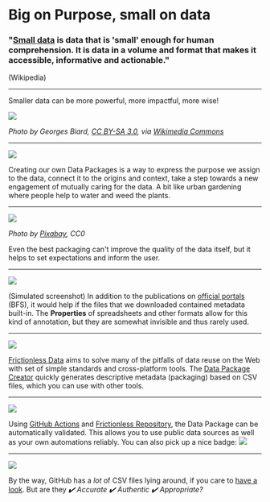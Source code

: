 # Big on Purpose, small on data

### "[Small data](https://en.wikipedia.org/wiki/Small_data) is data that is 'small' enough for human comprehension. It is data in a volume and format that makes it accessible, informative and actionable." 
    
(Wikipedia)

---

Smaller data can be more powerful, more impactful, more wise!

![](https://upload.wikimedia.org/wikipedia/commons/a/a4/Jackie_Chan_Cannes_2013.jpg)

_Photo by Georges Biard, [CC BY-SA 3.0](https://creativecommons.org/licenses/by-sa/3.0), via [Wikimedia Commons](https://commons.wikimedia.org/wiki/File:Jackie_Chan_Cannes_2013.jpg)_

---

![](https://hackmd.io/_uploads/HkdMfAOCh.jpg)

Creating our own Data Packages is a way to express the purpose we assign to the data, connect it to the origins and context, take a step towards a new engagement of mutually caring for the data. A bit like urban gardening where people help to water and weed the plants.

---

![](https://external-content.duckduckgo.com/iu/?u=https%3A%2F%2Fi1.pickpik.com%2Fphotos%2F806%2F744%2F960%2Ftomatoes-ketchup-sad-food-preview.jpg&f=1&nofb=1)
    
_Photo by [Pixabay](https://pxhere.com/en/photo/937275), CC0_

Even the best packaging can't improve the quality of the data itself, but it helps to set expectations and inform the user.

---

![](https://hackmd.io/_uploads/r1Kb_nYC3.png)

(Simulated screenshot) In addition to the publications on [official portals](https://www.bfs.admin.ch/bfs/en/home/statistics/catalogues-databases.assetdetail.21245726.html) (BFS), it would help if the files that we downloaded contained metadata built-in. The **Properties** of spreadsheets and other formats allow for this kind of annotation, but they are somewhat invisible and thus rarely used. 

---

![](https://i.imgur.com/Fo6BL3G.png)

[Frictionless Data](https://frictionlessdata.io/) aims to solve many of the pitfalls of data reuse on the Web with set of simple standards and cross-platform tools. The [Data Package Creator](https://create.frictionlessdata.io/) quickly generates descriptive metadata (packaging) based on CSV files, which you can use with other tools.

---

![](https://i.imgur.com/U5ERDHe.png)

Using [GitHub Actions](https://github.com/features/actions) and [Frictionless Repository](https://repository.frictionlessdata.io/), the Data Package can be automatically validated. This allows you to use public data sources as well as your own automations reliably. You can also pick up a nice badge: [![](https://github.com/frictionlessdata/repository-demo/actions/workflows/frictionless.yaml/badge.svg)](https://repository.frictionlessdata.io/docs/badges.html)

---

![](https://i.imgur.com/BMjbarD.png)

By the way, GitHub has a _lot_ of CSV files lying around, if you care to [have a look](https://github.com/search?q=extension%3Acsv&type=code). But are they 
_✔️ Accurate ✔️ Authentic ✔️ Appropriate?_
